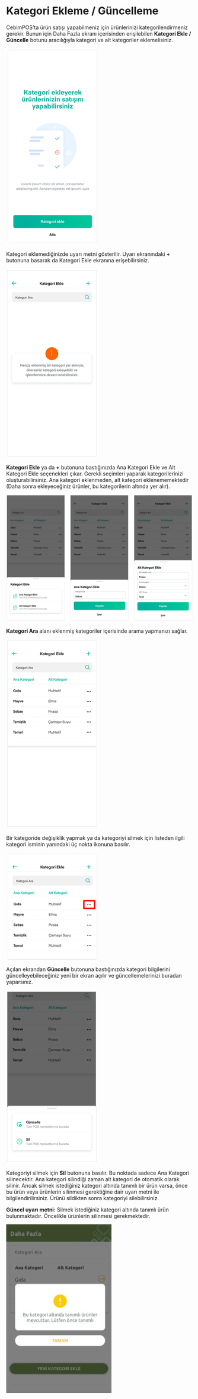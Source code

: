 # Kategori Ekleme / Güncelleme

CebimPOS’ta ürün satışı yapabilmeniz için ürünlerinizi kategorilendirmeniz gerekir. Bunun için Daha Fazla ekranı içerisinden erişilebilen **Kategori Ekle / Güncelle** botunu aracılığıyla kategori ve alt kategoriler eklemelisiniz.

![](../.gitbook/assets/18.png)

Kategori eklemediğinizde uyarı metni gösterilir. Uyarı ekranındaki **+** butonuna basarak da Kategori Ekle ekranına erişebilirsiniz.

![](../.gitbook/assets/19.png)

**Kategori Ekle** ya da **+** butonuna bastığınızda Ana Kategori Ekle ve Alt Kategori Ekle seçenekleri çıkar. Gerekli seçimleri yaparak kategorilerinizi oluşturabilirsiniz. Ana kategori eklenmeden, alt kategori eklenememektedir \(Daha sonra ekleyeceğiniz ürünler, bu kategorilerin altında yer alır\).

![](../.gitbook/assets/20.png)

**Kategori Ara** alanı eklenmiş kategoriler içerisinde arama yapmanızı sağlar.

![](../.gitbook/assets/21%20%281%29.png)

Bir kategoride değişiklik yapmak ya da kategoriyi silmek için listeden ilgili kategori isminin yanındaki üç nokta ikonuna basılır.

![](../.gitbook/assets/22.png)

Açılan ekrandan **Güncelle** butonuna bastığınızda kategori bilgilerini güncelleyebileceğiniz yeni bir ekran açılır ve güncellemelerinizi buradan yaparsınız.

![](../.gitbook/assets/23.png)

Kategoriyi silmek için **Sil** butonuna basılır. Bu noktada sadece Ana Kategori silinecektir. Ana kategori silindiği zaman alt kategori de otomatik olarak silinir. Ancak silmek istediğiniz kategori altında tanımlı bir ürün varsa, önce bu ürün veya ürünlerin silinmesi gerektiğine dair uyarı metni ile bilgilendirilirsiniz. Ürünü sildikten sonra kategoriyi silebilirsiniz.

**Güncel uyarı metni:** Silmek istediğiniz kategori altında tanımlı ürün bulunmaktadır. Öncelikle ürünlerin silinmesi gerekmektedir.

![](../.gitbook/assets/24.png)

